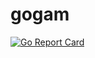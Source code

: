 # gogam
[![Go Report Card](https://goreportcard.com/badge/github.com/Kaibling/gogam)](https://goreportcard.com/report/github.com/Kaibling/gogam)
